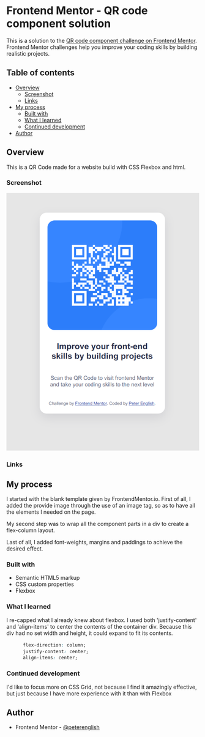 # Frontend Mentor - QR code component solution

This is a solution to the [QR code component challenge on Frontend Mentor](https://www.frontendmentor.io/challenges/qr-code-component-iux_sIO_H). Frontend Mentor challenges help you improve your coding skills by building realistic projects. 

## Table of contents

- [Overview](#overview)
  - [Screenshot](#screenshot)
  - [Links](#links)
- [My process](#my-process)
  - [Built with](#built-with)
  - [What I learned](#what-i-learned)
  - [Continued development](#continued-development)
- [Author](#author)




## Overview
This is a QR Code made for a website build with CSS Flexbox and html.

### Screenshot

![](./screenshot.png)

### Links

## My process
I started with the blank template given by FrontendMentor.io. First of all, I added the provide image through the use of an image tag, so as to have all the elements I needed on the page.

My second step was to wrap all the component parts in a div to create a flex-column layout.

Last of all, I added font-weights, margins and paddings to achieve the desired effect.

### Built with

- Semantic HTML5 markup
- CSS custom properties
- Flexbox

### What I learned

I re-capped what I already knew about flexbox. I used both 'justify-content' and 'align-items' to center the contents of the container div. Because this div had no set width and height, it could expand to fit its contents.

```css
      flex-direction: column;
      justify-content: center;
      align-items: center;
```

### Continued development

I'd like to focus more on CSS Grid, not because I find it
amazingly effective, but just because I have more experience with it than with Flexbox

## Author

- Frontend Mentor - [@peterenglish](https://www.frontendmentor.io/profile/PeterEnglish)








